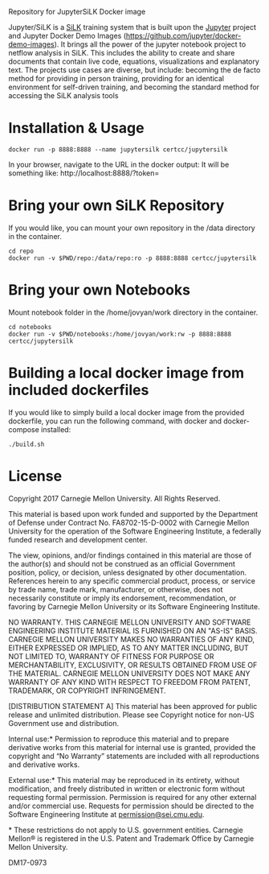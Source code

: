 Repository for JupyterSiLK Docker image

Jupyter/SiLK is a [SiLK](https://tools.netsa.cert.org/silk/) training system that is built upon the [Jupyter](http://jupyter.org/) project and Jupyter Docker Demo Images (https://github.com/jupyter/docker-demo-images).  It brings all the power of the jupyter notebook project to netflow analysis in SiLK.  This includes the ability to create and share documents that contain live code, equations, visualizations and explanatory text.  The projects use cases are diverse, but include: becoming the de facto method for providing in person training, providing for an identical environment for self-driven training, and becoming the standard method for accessing the SiLK analysis tools

# Installation & Usage

```
docker run -p 8888:8888 --name jupytersilk certcc/jupytersilk
```

In your browser, navigate to the URL in the docker output:
It will be something like: http://localhost:8888/?token=

# Bring your own SiLK Repository

If you would like, you can mount your own repository in the /data directory in the container.

```
cd repo
docker run -v $PWD/repo:/data/repo:ro -p 8888:8888 certcc/jupytersilk
```

# Bring your own Notebooks

Mount notebook folder in the /home/jovyan/work directory in the container.

```
cd notebooks
docker run -v $PWD/notebooks:/home/jovyan/work:rw -p 8888:8888 certcc/jupytersilk
```

# Building a local docker image from included dockerfiles

If you would like to simply build a local docker image from the provided dockerfile, you can run the following command, with docker and docker-compose installed:

```
./build.sh
```

# License

Copyright 2017 Carnegie Mellon University. All Rights Reserved.

This material is based upon work funded and supported by the Department of Defense under Contract No. FA8702-15-D-0002 with Carnegie Mellon University for the operation of the Software Engineering Institute, a federally funded research and development center.

The view, opinions, and/or findings contained in this material are those of the author(s) and should not be construed as an official Government position, policy, or decision, unless designated by other documentation.
References herein to any specific commercial product, process, or service by trade name, trade mark, manufacturer, or otherwise, does not necessarily constitute or imply its endorsement, recommendation, or favoring by Carnegie Mellon University or its Software Engineering Institute.

NO WARRANTY. THIS CARNEGIE MELLON UNIVERSITY AND SOFTWARE ENGINEERING INSTITUTE MATERIAL IS FURNISHED ON AN "AS-IS" BASIS. CARNEGIE MELLON UNIVERSITY MAKES NO WARRANTIES OF ANY KIND, EITHER EXPRESSED OR IMPLIED, AS TO ANY MATTER INCLUDING, BUT NOT LIMITED TO, WARRANTY OF FITNESS FOR PURPOSE OR MERCHANTABILITY, EXCLUSIVITY, OR RESULTS OBTAINED FROM USE OF THE MATERIAL. CARNEGIE MELLON UNIVERSITY DOES NOT MAKE ANY WARRANTY OF ANY KIND WITH RESPECT TO FREEDOM FROM PATENT, TRADEMARK, OR COPYRIGHT INFRINGEMENT.

[DISTRIBUTION STATEMENT A] This material has been approved for public release and unlimited distribution.  Please see Copyright notice for non-US Government use and distribution.

Internal use:\* Permission to reproduce this material and to prepare derivative works from this material for internal use is granted, provided the copyright and “No Warranty” statements are included with all reproductions and derivative works.

External use:\* This material may be reproduced in its entirety, without modification, and freely distributed in written or electronic form without requesting formal permission. Permission is required for any other external and/or commercial use. Requests for permission should be directed to the Software Engineering Institute at permission@sei.cmu.edu.

\* These restrictions do not apply to U.S. government entities.
Carnegie Mellon® is registered in the U.S. Patent and Trademark Office by Carnegie Mellon University.

DM17-0973


